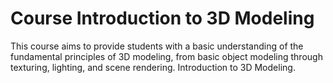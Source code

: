 # Course Introduction to 3D Modeling
This course aims to provide students with a basic understanding of the fundamental principles of 3D modeling, from basic object modeling through texturing, lighting, and scene rendering. Introduction to 3D Modeling.

